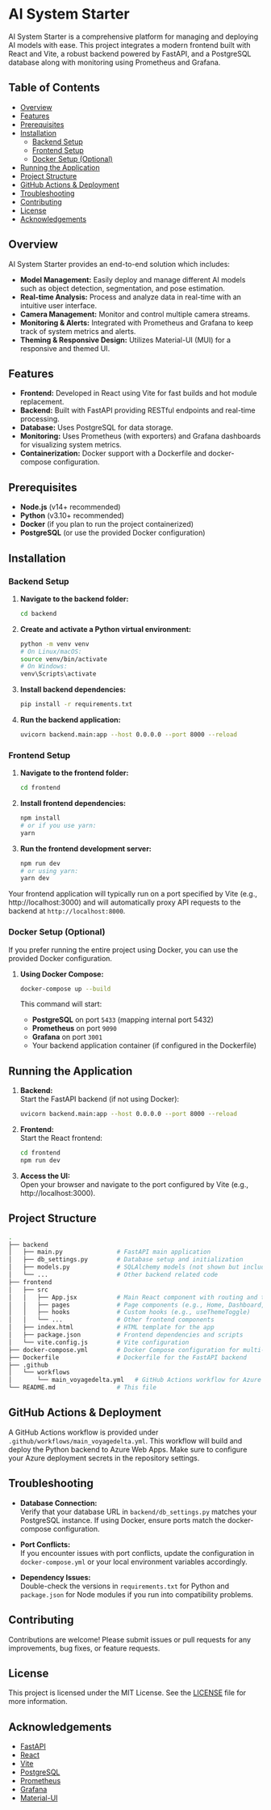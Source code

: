 # AI System Starter

AI System Starter is a comprehensive platform for managing and deploying AI models with ease. This project integrates a modern frontend built with React and Vite, a robust backend powered by FastAPI, and a PostgreSQL database along with monitoring using Prometheus and Grafana.

## Table of Contents

- [Overview](#overview)
- [Features](#features)
- [Prerequisites](#prerequisites)
- [Installation](#installation)
  - [Backend Setup](#backend-setup)
  - [Frontend Setup](#frontend-setup)
  - [Docker Setup (Optional)](#docker-setup-optional)
- [Running the Application](#running-the-application)
- [Project Structure](#project-structure)
- [GitHub Actions & Deployment](#github-actions--deployment)
- [Troubleshooting](#troubleshooting)
- [Contributing](#contributing)
- [License](#license)
- [Acknowledgements](#acknowledgements)

## Overview

AI System Starter provides an end-to-end solution which includes:

- **Model Management:** Easily deploy and manage different AI models such as object detection, segmentation, and pose estimation.
- **Real-time Analysis:** Process and analyze data in real-time with an intuitive user interface.
- **Camera Management:** Monitor and control multiple camera streams.
- **Monitoring & Alerts:** Integrated with Prometheus and Grafana to keep track of system metrics and alerts.
- **Theming & Responsive Design:** Utilizes Material-UI (MUI) for a responsive and themed UI.

## Features

- **Frontend:** Developed in React using Vite for fast builds and hot module replacement.
- **Backend:** Built with FastAPI providing RESTful endpoints and real-time processing.
- **Database:** Uses PostgreSQL for data storage.
- **Monitoring:** Uses Prometheus (with exporters) and Grafana dashboards for visualizing system metrics.
- **Containerization:** Docker support with a Dockerfile and docker-compose configuration.

## Prerequisites

- **Node.js** (v14+ recommended)
- **Python** (v3.10+ recommended)
- **Docker** (if you plan to run the project containerized)
- **PostgreSQL** (or use the provided Docker configuration)

## Installation

### Backend Setup

1. **Navigate to the backend folder:**
   ```bash
   cd backend
   ```

2. **Create and activate a Python virtual environment:**
   ```bash
   python -m venv venv
   # On Linux/macOS:
   source venv/bin/activate
   # On Windows:
   venv\Scripts\activate
   ```

3. **Install backend dependencies:**
   ```bash
   pip install -r requirements.txt
   ```

4. **Run the backend application:**
   ```bash
   uvicorn backend.main:app --host 0.0.0.0 --port 8000 --reload
   ```

### Frontend Setup

1. **Navigate to the frontend folder:**
   ```bash
   cd frontend
   ```

2. **Install frontend dependencies:**
   ```bash
   npm install
   # or if you use yarn:
   yarn
   ```

3. **Run the frontend development server:**
   ```bash
   npm run dev
   # or using yarn:
   yarn dev
   ```

Your frontend application will typically run on a port specified by Vite (e.g., http://localhost:3000) and will automatically proxy API requests to the backend at `http://localhost:8000`.

### Docker Setup (Optional)

If you prefer running the entire project using Docker, you can use the provided Docker configuration.

1. **Using Docker Compose:**
   ```bash
   docker-compose up --build
   ```

   This command will start:
   - **PostgreSQL** on port `5433` (mapping internal port 5432)
   - **Prometheus** on port `9090`
   - **Grafana** on port `3001`
   - Your backend application container (if configured in the Dockerfile)

## Running the Application

1. **Backend:**  
   Start the FastAPI backend (if not using Docker):
   ```bash
   uvicorn backend.main:app --host 0.0.0.0 --port 8000 --reload
   ```

2. **Frontend:**  
   Start the React frontend:
   ```bash
   cd frontend
   npm run dev
   ```

3. **Access the UI:**  
   Open your browser and navigate to the port configured by Vite (e.g., http://localhost:3000).

## Project Structure

```bash
.
├── backend
│   ├── main.py               # FastAPI main application
│   ├── db_settings.py        # Database setup and initialization
│   ├── models.py             # SQLAlchemy models (not shown but included)
│   └── ...                   # Other backend related code
├── frontend
│   ├── src
│   │   ├── App.jsx           # Main React component with routing and theming
│   │   ├── pages             # Page components (e.g., Home, Dashboard, LiveAnalysis, Settings)
│   │   ├── hooks             # Custom hooks (e.g., useThemeToggle)
│   │   └── ...               # Other frontend components
│   ├── index.html            # HTML template for the app
│   ├── package.json          # Frontend dependencies and scripts
│   └── vite.config.js        # Vite configuration
├── docker-compose.yml        # Docker Compose configuration for multi-container deployment
├── Dockerfile                # Dockerfile for the FastAPI backend
├── .github
│   └── workflows
│       └── main_voyagedelta.yml   # GitHub Actions workflow for Azure deployment
└── README.md                 # This file
```

## GitHub Actions & Deployment

A GitHub Actions workflow is provided under `.github/workflows/main_voyagedelta.yml`. This workflow will build and deploy the Python backend to Azure Web Apps. Make sure to configure your Azure deployment secrets in the repository settings.

## Troubleshooting

- **Database Connection:**  
  Verify that your database URL in `backend/db_settings.py` matches your PostgreSQL instance. If using Docker, ensure ports match the docker-compose configuration.

- **Port Conflicts:**  
  If you encounter issues with port conflicts, update the configuration in `docker-compose.yml` or your local environment variables accordingly.

- **Dependency Issues:**  
  Double-check the versions in `requirements.txt` for Python and `package.json` for Node modules if you run into compatibility problems.

## Contributing

Contributions are welcome! Please submit issues or pull requests for any improvements, bug fixes, or feature requests.

## License

This project is licensed under the MIT License. See the [LICENSE](LICENSE) file for more information.

## Acknowledgements

- [FastAPI](https://fastapi.tiangolo.com/)
- [React](https://reactjs.org/)
- [Vite](https://vitejs.dev/)
- [PostgreSQL](https://www.postgresql.org/)
- [Prometheus](https://prometheus.io/)
- [Grafana](https://grafana.com/)
- [Material-UI](https://mui.com/)

